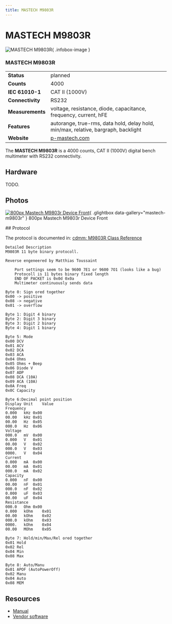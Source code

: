 ```yaml
---
title: MASTECH M9803R
---
```


# MASTECH M9803R

<div class="infobox" markdown>

![MASTECH M9803R](./img/800px-Mastech_m9803r_device_front.jpg){ .infobox-image }

### MASTECH M9803R

| | |
|---|---|
| **Status** | planned |
| **Counts** | 4000 |
| **IEC 61010-1** | CAT II (1000V) |
| **Connectivity** | RS232 |
| **Measurements** | voltage, resistance, diode, capacitance, frequency, current, hFE |
| **Features** | autorange, true-rms, data hold, delay hold, min/max, relative, bargraph, backlight |
| **Website** | [p-mastech.com](http://web.archive.org/web/20100201191512/http://www.p-mastech.com/products/04_dm/m9803r.html) |

</div>

The **MASTECH M9803R** is a 4000 counts, CAT II (1000V) digital bench multimeter with RS232 connectivity. 

## Hardware

TODO.

## Photos

<div class="photo-grid" markdown>

[![800px Mastech M9803r Device Front](./img/800px-Mastech_m9803r_device_front.jpg)](./img/800px-Mastech_m9803r_device_front.png "800px Mastech M9803r Device Front"){ .glightbox data-gallery="mastech-m9803r" }
<span class="caption">800px Mastech M9803r Device Front</span>

</div>
## Protocol

The protocol is documented in: [cdmm&#58; M9803R Class Reference](http://www.mtoussaint.de/cdmm/doc/html/classM9803R.html)

```
Detailed Description
M9803R 11 byte binary protocoll.

Reverse engeneered by Matthias Toussaint

    Port settings seem to be 9600 7E1 or 9600 7O1 (looks like a bug)
    Protocoll is 11 bytes binary fixed length
    END OF PACKET is 0x0d 0x0a
    Multimeter continuously sends data

Byte 0: Sign ored together
0x00 -> positive
0x08 -> negative
0x01 -> overflow

Byte 1: Digit 4 binary
Byte 2: Digit 3 binary
Byte 3: Digit 2 binary
Byte 4: Digit 1 binary

Byte 5: Mode
0x00 DCV
0x01 ACV
0x02 DCA
0x03 ACA
0x04 Ohms
0x05 Ohms + Beep
0x06 Diode V
0x07 ADP
0x08 DCA (10A)
0x09 ACA (10A)
0x0A Freq
0x0C Capacity

Byte 6:Decimal point position
Display	Unit	Value
Frequency
0.000	kHz	0x00
00.00	kHz	0x01
00.00	Hz	0x05
000.0	Hz	0x06
Voltage
000.0	mV	0x00
0.000	V	0x01
00.00	V	0x02
000.0	V	0x03
0000.	V	0x04
Current
0.000	mA	0x00
00.00	mA	0x01
000.0	mA	0x02
Capacity
0.000	nF	0x00
00.00	nF	0x01
000.0	nF	0x02
0.000	uF	0x03
00.00	uF	0x04
Resistance
000.0	Ohm	0x00
0.000	kOhm	0x01
00.00	kOhm	0x02
000.0	kOhm	0x03
0000.	kOhm	0x04
00.00	MOhm	0x05

Byte 7: Hold/min/Max/Rel ored together
0x01 Hold
0x02 Rel
0x04 Min
0x08 Max

Byte 8: Auto/Manu
0x01 APOF (AutoPowerOff)
0x02 Manu
0x04 Auto
0x08 MEM

```
## Resources
- [Manual](http://www.pollin.de/shop/downloads/D830256B.PDF)
- [Vendor software](http://www.pollin.de/shop/downloads/D830256S.ZIP)

